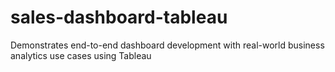 # sales-dashboard-tableau
Demonstrates end-to-end dashboard development with real-world business analytics use cases using Tableau
